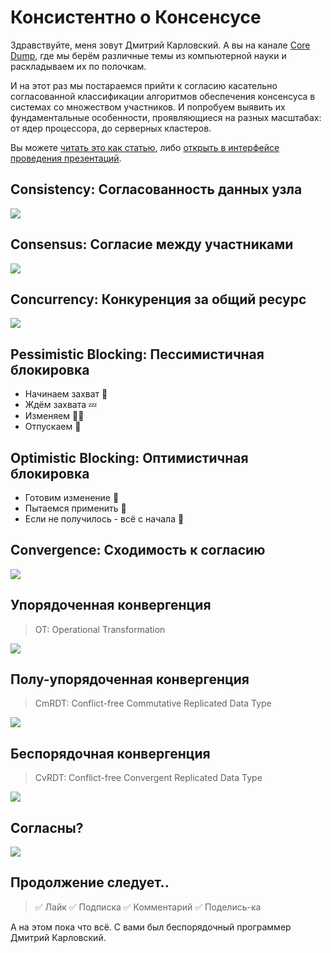 # Консистентно о Консенсусе

Здравствуйте, меня зовут Дмитрий Карловский. А вы на канале [Core Dump](https://www.youtube.com/channel/UC-qEImMrqSLZ9KLee1JTcuw), где мы берём различные темы из компьютерной науки и раскладываем их по полочкам.

И на этот раз мы постараемся прийти к согласию касательно согласованной классификации алгоритмов обеспечения консенсуса в системах со множеством участников. И попробуем выявить их фундаментальные особенности, проявляющиеся на разных масштабах: от ядер процессора, до серверных кластеров.

Вы можете [читать это как статью](https://github.com/nin-jin/slides/tree/master/consensus), либо [открыть в интерфейсе проведения презентаций](https://nin-jin.github.io/slides/consensus/).

## Consistency: Согласованность данных узла

![](inconsistency.svg)

## Consensus: Согласие между участниками

![](consensus.svg)

## Concurrency: Конкуренция за общий ресурс

![](concurrency.svg)

## Pessimistic Blocking: Пессимистичная блокировка

- Начинаем захват 🏰
- Ждём захвата 💤
- Изменяем 👷‍♀️
- Отпускаем 👋

## Optimistic Blocking: Оптимистичная блокировка

- Готовим изменение 🤰 
- Пытаемся применить 👶
- Если не получилось - всё с начала 🔁

## Convergence: Сходимость к согласию

![](convergence.svg)

## Упорядоченная конвергенция

> OT: Operational Transformation

![](order.svg)

## Полу-упорядоченная конвергенция

> CmRDT: Conflict-free Commutative Replicated Data Type

![](semi-order.svg)

## Беспорядочная конвергенция

> CvRDT: Conflict-free Convergent Replicated Data Type

![](unorder.svg)

## Согласны?

![](full.svg)

## Продолжение следует..

> ✅ Лайк
> ✅ Подписка
> ✅ Комментарий
> ✅ Поделись-ка

А на этом пока что всё. С вами был беспорядочный программер Дмитрий Карловский.
